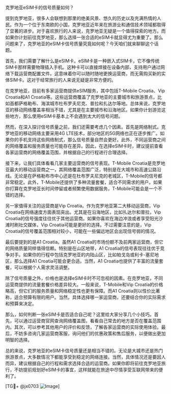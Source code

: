 克罗地亚eSIM卡的信号质量如何？

提到克罗地亚，很多人会联想到那里的绝美风景、悠久的历史以及充满热情的人民。作为一个位于东南欧的小国，克罗地亚近年来在旅游业和通信技术领域都取得了显著的进步。对于喜欢旅行的人来说，克罗地亚无疑是一个值得探索的地方。而如果你计划前往克罗地亚，那么选择一张合适的eSIM卡就显得尤为重要了。那么问题来了，克罗地亚的eSIM卡信号质量究竟如何呢？今天咱们就来聊聊这个话题。

首先，我们需要了解什么是eSIM卡。eSIM卡是一种嵌入式SIM卡，它不像传统SIM卡那样需要物理插入手机。这种卡可以直接焊接在设备内部，支持用户通过网络下载运营商配置文件。这意味着你可以随时随地更换运营商，而无需购买新的实体SIM卡。这对于经常旅行的人来说无疑是非常方便的。

在克罗地亚，目前有多家运营商提供eSIM服务，其中包括T-Mobile Croatia、Vip Croatia和A1 Croatia等。这些运营商覆盖了克罗地亚的主要城市和旅游景点，比如首都萨格勒布、海滨城市杜布罗夫尼克、普拉和扎达尔等地。总体来说，克罗地亚的移动网络覆盖率相当不错，尤其是在主要城市和沿海地区。如果你计划游览这些地方，那么使用eSIM卡基本上不会遇到太大的信号问题。

然而，在深入探讨信号质量之前，我们还需要考虑几个因素。首先是网络制式。克罗地亚的移动网络主要采用4G LTE技术，部分地区的5G网络也正在逐步推广。如果你的手机支持这些网络制式，那么信号质量自然会更好。此外，不同运营商之间的网络覆盖和服务质量也可能存在差异。因此，在选择eSIM卡时，建议提前查看各家运营商的网络覆盖范围，并根据自己的行程进行合理选择。

接下来，让我们具体看看几家主要运营商的信号表现。T-Mobile Croatia是克罗地亚最大的移动运营商之一，其网络覆盖范围广泛，特别是在大城市和高速公路沿线。无论是在萨格勒布市中心还是在杜布罗夫尼克的老城区，T-Mobile的信号都非常稳定。此外，T-Mobile还提供了多种流量套餐，适合不同需求的用户。如果你打算在克罗地亚长时间停留或者频繁使用数据服务，T-Mobile可能会是一个不错的选择。

另一家值得关注的运营商是Vip Croatia。作为克罗地亚第二大移动运营商，Vip Croatia在网络速度方面表现突出。尤其是在沿海地区，比如扎达尔和普拉，Vip Croatia的信号强度往往优于其他运营商。如果你喜欢在海边冲浪或者享受阳光沙滩时刷社交媒体，Vip Croatia可能是更好的选择。不过需要注意的是，Vip Croatia的信号覆盖范围相对较小，可能在一些偏远地区会出现信号弱的情况。

最后要提到的是A1 Croatia。虽然A1 Croatia的市场份额不及前两家运营商，但它的网络质量同样值得信赖。特别是在山区地带，A1 Croatia的信号表现往往优于竞争对手。如果你的行程中包括克罗地亚的内陆山区，比如帕戈岛或利卡-塞尼地区，那么选择A1 Croatia可能会更合适。当然，A1 Croatia也提供了丰富的流量套餐，可以根据个人需求灵活调整。

除了信号质量之外，价格也是选择eSIM卡时不可忽视的因素。在克罗地亚，不同运营商提供的流量套餐价格差异较大。一般来说，T-Mobile和Vip Croatia的价格略高，但它们的服务质量和网络稳定性也更有保障。而A1 Croatia则以性价比著称，适合预算有限的用户。当然，具体选择哪一家运营商，还要结合你的实际需求和预算来决定。

那么，如何判断一张eSIM卡是否适合自己呢？这里给大家分享几个小技巧。首先，可以通过运营商官网查询网络覆盖图，看看自己常去的地方是否在覆盖范围内。其次，可以参考其他用户的评价和反馈，了解各家运营商的实际使用体验。最后，不妨多咨询几家运营商客服，询问他们的优惠政策和售后服务，以便做出更加明智的选择。

总的来说，克罗地亚的eSIM卡信号质量还是相当不错的。无论是大城市还是热门旅游景点，大多数情况下都能享受到稳定的网络连接。当然，具体情况还是要因人而异，建议根据自己的行程和需求选择合适的运营商。如果你即将前往克罗地亚旅行，不妨提前规划好eSIM卡的事宜，这样就能在旅途中尽情享受互联网带来的便利了。

[TG💪+ @jx0703 ![Image](https://github.com/user-attachments/assets/dbca1d08-cadb-493c-b0ec-ad6f7a83f270)]